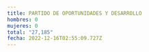 ```yaml
---
title: PARTIDO DE OPORTUNIDADES Y DESARROLLO
hombres: 0
mujeres: 0
total: "27,185"
fecha: 2022-12-16T02:55:09.727Z
---
```

